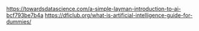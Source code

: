 https://towardsdatascience.com/a-simple-layman-introduction-to-ai-bcf793be7b4a
https://dficlub.org/what-is-artificial-intelligence-guide-for-dummies/
